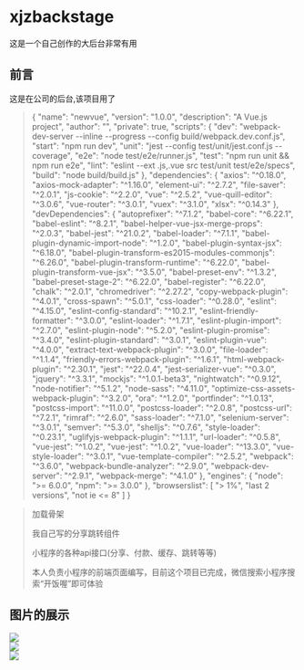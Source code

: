 # xjzbackstage
这是一个自己创作的大后台非常有用

## 前言
这是在公司的后台,该项目用了  
> {
>   "name": "newvue",
>   "version": "1.0.0",
>   "description": "A Vue.js project",
>   "author": "",
>  "private": true,
>  "scripts": {
>    "dev": "webpack-dev-server --inline --progress --config build/webpack.dev.conf.js",
>    "start": "npm run dev",
>    "unit": "jest --config test/unit/jest.conf.js --coverage",
>    "e2e": "node test/e2e/runner.js",
>    "test": "npm run unit && npm run e2e",
>    "lint": "eslint --ext .js,.vue src test/unit test/e2e/specs",
>    "build": "node build/build.js"
>  },
>  "dependencies": {
>    "axios": "^0.18.0",
>    "axios-mock-adapter": "^1.16.0",
>    "element-ui": "^2.7.2",
>    "file-saver": "^2.0.1",
>    "js-cookie": "^2.2.0",
>    "vue": "^2.5.2",
>    "vue-quill-editor": "^3.0.6",
>    "vue-router": "^3.0.1",
>    "vuex": "^3.1.0",
>    "xlsx": "^0.14.3"
>  },
>  "devDependencies": {
>    "autoprefixer": "^7.1.2",
>    "babel-core": "^6.22.1",
>    "babel-eslint": "^8.2.1",
>    "babel-helper-vue-jsx-merge-props": "^2.0.3",
>    "babel-jest": "^21.0.2",
>    "babel-loader": "^7.1.1",
>    "babel-plugin-dynamic-import-node": "^1.2.0",
>    "babel-plugin-syntax-jsx": "^6.18.0",
>    "babel-plugin-transform-es2015-modules-commonjs": "^6.26.0",
>    "babel-plugin-transform-runtime": "^6.22.0",
>    "babel-plugin-transform-vue-jsx": "^3.5.0",
>    "babel-preset-env": "^1.3.2",
>    "babel-preset-stage-2": "^6.22.0",
>    "babel-register": "^6.22.0",
>    "chalk": "^2.0.1",
>    "chromedriver": "^2.27.2",
>    "copy-webpack-plugin": "^4.0.1",
>    "cross-spawn": "^5.0.1",
>    "css-loader": "^0.28.0",
>    "eslint": "^4.15.0",
>    "eslint-config-standard": "^10.2.1",
>    "eslint-friendly-formatter": "^3.0.0",
>    "eslint-loader": "^1.7.1",
>    "eslint-plugin-import": "^2.7.0",
>    "eslint-plugin-node": "^5.2.0",
>    "eslint-plugin-promise": "^3.4.0",
>    "eslint-plugin-standard": "^3.0.1",
>    "eslint-plugin-vue": "^4.0.0",
>    "extract-text-webpack-plugin": "^3.0.0",
>    "file-loader": "^1.1.4",
>    "friendly-errors-webpack-plugin": "^1.6.1",
>    "html-webpack-plugin": "^2.30.1",
>    "jest": "^22.0.4",
>    "jest-serializer-vue": "^0.3.0",
>    "jquery": "^3.3.1",
>    "mockjs": "^1.0.1-beta3",
>    "nightwatch": "^0.9.12",
>    "node-notifier": "^5.1.2",
>    "node-sass": "^4.11.0",
>    "optimize-css-assets-webpack-plugin": "^3.2.0",
>    "ora": "^1.2.0",
>    "portfinder": "^1.0.13",
>    "postcss-import": "^11.0.0",
>    "postcss-loader": "^2.0.8",
>    "postcss-url": "^7.2.1",
>    "rimraf": "^2.6.0",
>    "sass-loader": "^7.1.0",
>    "selenium-server": "^3.0.1",
>    "semver": "^5.3.0",
>    "shelljs": "^0.7.6",
>    "style-loader": "^0.23.1",
>    "uglifyjs-webpack-plugin": "^1.1.1",
>    "url-loader": "^0.5.8",
>    "vue-jest": "^1.0.2",
>    "vue-jest": "^1.0.2",
>    "vue-loader": "^13.3.0",
>    "vue-style-loader": "^3.0.1",
>    "vue-template-compiler": "^2.5.2",
>    "webpack": "^3.6.0",
>    "webpack-bundle-analyzer": "^2.9.0",
>    "webpack-dev-server": "^2.9.1",
>    "webpack-merge": "^4.1.0"
>  },
>  "engines": {
>    "node": ">= 6.0.0",
>    "npm": ">= 3.0.0"
>  },
>  "browserslist": [
>    "> 1%",
>    "last 2 versions",
>    "not ie <= 8"
>  ]
> }

> 
> 加载骨架  
> 
> 我自己写的分享跳转组件  
> 
> 小程序的各种api接口(分享、付款、缓存、跳转等等) 
> 
> 本人负责小程序的前端页面编写，目前这个项目已完成，微信搜索小程序搜索“开饭喔”即可体验
 
## 图片的展示

![](https://img.alicdn.com/imgextra/i2/1725217265/O1CN01emcTd823XPwXJbbIU_!!1725217265.jpg)  
![](https://img.alicdn.com/imgextra/i2/1725217265/O1CN01Kdkmh623XPwULP83D_!!1725217265.jpg)  
![](https://img.alicdn.com/imgextra/i3/1725217265/O1CN01vrGunZ23XPwVQL4EH_!!1725217265.jpg)  
